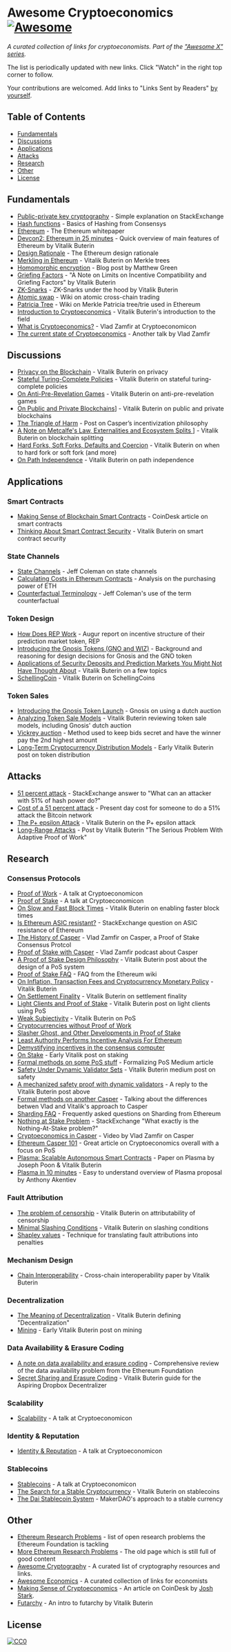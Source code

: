# Awesome Cryptoeconomics [![Awesome](https://cdn.rawgit.com/sindresorhus/awesome/d7305f38d29fed78fa85652e3a63e154dd8e8829/media/badge.svg)](https://github.com/sindresorhus/awesome)

*A curated collection of links for cryptoeconomists. Part of the ["Awesome X" series](https://github.com/sindresorhus/awesome).*

The list is periodically updated with new links. Click "Watch" in the right top corner to follow.

Your contributions are welcomed. Add links to "Links Sent by Readers" [by yourself](contributing.md).

## Table of Contents

* [Fundamentals](#fundamentals)
* [Discussions](#discussions)
* [Applications](#applications)
* [Attacks](#attacks)
* [Research](#research)
* [Other](#other)
* [License](#license)

## Fundamentals
* [Public-private key cryptography](https://security.stackexchange.com/questions/25741/how-can-i-explain-the-concept-of-public-and-private-keys-without-technical-jargo) - Simple explanation on StackExchange
* [Hash functions](https://medium.com/@ConsenSys/blockchain-underpinnings-hashing-7f4746cbd66b) - Basics of Hashing from Consensys
* [Ethereum](https://github.com/ethereum/wiki/wiki/White-Paper) - The Ethereum whitepaper
* [Devcon2: Ethereum in 25 minutes](https://www.youtube.com/watch?v=66SaEDzlmP4) - Quick overview of main features of Ethereum by Vitalik Buterin
* [Design Rationale](https://github.com/ethereum/wiki/wiki/Design-Rationale) - The Ethereum design rationale
* [Merkling in Ethereum](https://blog.ethereum.org/2015/11/15/merkling-in-ethereum/) - Vitalik Buterin on Merkle trees
* [Homomorphic encryption](https://blog.cryptographyengineering.com/2012/01/02/very-casual-introduction-to-fully/) - Blog post by Matthew Green
* [Griefing Factors](http://vitalik.ca/files/extortion_griefing_bounds.pdf) - "A Note on Limits on Incentive Compatibility and Griefing Factors" by Vitalik Buterin
* [ZK-Snarks](https://medium.com/@VitalikButerin/zk-snarks-under-the-hood-b33151a013f6) - ZK-Snarks under the hood by Vitalik Buterin
* [Atomic swap](https://en.bitcoin.it/wiki/Atomic_cross-chain_trading) - Wiki on atomic cross-chain trading
* [Patricia Tree](https://github.com/ethereum/wiki/wiki/Patricia-Tree) - Wiki on Merkle Patricia tree/trie used in Ethereum
* [Introduction to Cryptoeconomics](https://www.youtube.com/watch?v=pKqdjaH1dRo) - Vitalik Buterin's introduction to the field
* [What is Cryptoeconomics?](https://www.youtube.com/watch?v=9lw3s7iGUXQ) - Vlad Zamfir at Cryptoeconomicon
* [The current state of Cryptoeconomics](https://www.youtube.com/watch?v=u6VSPD5TrP4) - Another talk by Vlad Zamfir

## Discussions

* [Privacy on the Blockchain](https://blog.ethereum.org/2016/01/15/privacy-on-the-blockchain/) - Vitalik Buterin on privacy
* [Stateful Turing-Complete Policies](https://blog.ethereum.org/2015/11/09/stateful-turing-complete-policies/) - Vitalik Buterin on stateful turing-complete policies
* [On Anti-Pre-Revelation Games](https://blog.ethereum.org/2015/08/28/on-anti-pre-revelation-games/) - Vitalik Buterin on anti-pre-revelation games
* [On Public and Private Blockchains](https://blog.ethereum.org/2015/08/07/on-public-and-private-blockchains/)] - Vitalik Buterin on public and private blockchains
* [The Triangle of Harm](http://vitalik.ca/general/2017/07/16/triangle_of_harm.html) - Post on Casper’s incentivization philosophy
* [A Note on Metcalfe's Law, Externalities and Ecosystem Splits
](http://vitalik.ca/general/2017/07/27/metcalfe.html)] - Vitalik Buterin on blockchain splitting
* [Hard Forks, Soft Forks, Defaults and Coercion](http://vitalik.ca/general/2017/03/14/forks_and_markets.html) - Vitalik Buterin on when to hard fork or soft fork (and more)
* [On Path Independence](http://vitalik.ca/general/2017/06/22/marketmakers.html) - Vitalik Buterin on path independence

## Applications

### Smart Contracts
* [Making Sense of Blockchain Smart Contracts](https://www.coindesk.com/making-sense-smart-contracts/) - CoinDesk article on smart contracts
* [Thinking About Smart Contract Security](https://blog.ethereum.org/2016/06/19/thinking-smart-contract-security/) - Vitalik Buterin on smart contract security

### State Channels
* [State Channels](http://www.jeffcoleman.ca/state-channels/) - Jeff Coleman on state channels
* [Calculating Costs in Ethereum Contracts](https://hackernoon.com/ether-purchase-power-df40a38c5a2f) - Analysis on the purchasing power of ETH
* [Counterfactual Terminology](https://github.com/ledgerlabs/state-channels/wiki/Counterfactual-Terminology) - Jeff Coleman's use of the term counterfactual

### Token Design
* [How Does REP Work](http://blog.augur.net/faq/how-does-reputation-rep-work/) - Augur report on incentive structure of their prediction market token, REP
* [Introducing the Gnosis Tokens (GNO and WIZ)](https://blog.gnosis.pm/introducing-the-gnosis-tokens-gno-and-wiz-5295a65c3822) - Background and reasoning for design decisions for Gnosis and the GNO token
* [Applications of Security Deposits and Prediction Markets You Might Not Have Thought About](https://blog.ethereum.org/2015/11/24/applications-of-security-deposits-and-prediction-markets-you-might-not-have-thought-about/) - Vitalik Buterin on a few topics
* [SchellingCoin](https://blog.ethereum.org/2014/03/28/schellingcoin-a-minimal-trust-universal-data-feed/) - Vitalik Buterin on SchellingCoins

### Token Sales
* [Introducing the Gnosis Token Launch](https://blog.gnosis.pm/introducing-the-gnosis-token-launch-3cc4cffb5098) - Gnosis on using a dutch auction
* [Analyzing Token Sale Models](http://vitalik.ca/general/2017/06/09/sales.html) - Vitalik Buterin reviewing token sale models, including Gnosis' dutch auction
* [Vickrey auction](https://en.wikipedia.org/wiki/Vickrey_auction#Proof_of_dominance_of_truthful_bidding) - Method used to keep bids secret and have the winner pay the 2nd highest amount
* [Long-Term Cryptocurrency Distribution Models](https://blog.ethereum.org/2014/05/24/on-long-term-cryptocurrency-distribution-models/) - Early Vitalik Buterin post on token distribution

## Attacks
* [51 percent attack](https://bitcoin.stackexchange.com/questions/658/what-can-an-attacker-with-51-of-hash-power-do) - StackExchange answer to "What can an attacker with 51% of hash power do?"
* [Cost of a 51 percent attack](https://gobitcoin.io/tools/cost-51-attack/) - Present day cost for someone to do a 51% attack the Bitcoin network
* [The P+ epsilon Attack](https://blog.ethereum.org/2015/01/28/p-epsilon-attack/) - Vitalik Buterin on the P+ epsilon attack
* [Long-Range Attacks](https://blog.ethereum.org/2014/05/15/long-range-attacks-the-serious-problem-with-adaptive-proof-of-work/) - Post by Vitalik Buterin "The Serious Problem With Adaptive Proof of Work"

## Research

### Consensus Protocols
* [Proof of Work](https://www.youtube.com/watch?v=sADoZx7Ar4A) - A talk at Cryptoeconomicon
* [Proof of Stake](https://www.youtube.com/watch?v=1tdxPzQt4ZI) - A talk at Cryptoeconomicon
* [On Slow and Fast Block Times](https://blog.ethereum.org/2015/09/14/on-slow-and-fast-block-times/) - Vitalik Buterin on enabling faster block times
* [Is Ethereum ASIC resistant?](https://ethereum.stackexchange.com/questions/16811/is-ethereum-asic-resistant) - StackExchange question on ASIC resistance of Ethereum
* [The History of Casper](https://medium.com/@Vlad_Zamfir/the-history-of-casper-part-1-59233819c9a9) - Vlad Zamfir on Casper, a Proof of Stake Consensus Protcol
* [Proof of Stake with Casper](https://www.youtube.com/watch?v=9nQPcNY32JQ) - Vlad Zamfir podcast about Casper
* [A Proof of Stake Design Philosophy](https://medium.com/@VitalikButerin/a-proof-of-stake-design-philosophy-506585978d51) - Vitalik Buterin post about the design of a PoS system
* [Proof of Stake FAQ](https://github.com/ethereum/wiki/wiki/Proof-of-Stake-FAQ) - FAQ from the Ethereum wiki
* [On Inflation, Transaction Fees and Cryptocurrency Monetary Policy](https://blog.ethereum.org/2016/07/27/inflation-transaction-fees-cryptocurrency-monetary-policy/) - Vitalik Buterin
* [On Settlement Finality](https://blog.ethereum.org/2016/05/09/on-settlement-finality/) - Vitalik Buterin on settlement finality
* [Light Clients and Proof of Stake](https://blog.ethereum.org/2015/01/10/light-clients-proof-stake/) - Vitalik Buterin post on light clients using PoS
* [Weak Subjectivity](https://blog.ethereum.org/2014/11/25/proof-stake-learned-love-weak-subjectivity/) - Vitalik Buterin on PoS
* [Cryptocurrencies without Proof of Work](https://arxiv.org/abs/1406.5694)
* [Slasher Ghost, and Other Developments in Proof of Stake](https://blog.ethereum.org/2014/10/03/slasher-ghost-developments-proof-stake/)
* [Least Authority Performs Incentive Analysis For Ethereum](https://leastauthority.com/blog/least_authority_performs_incentive_analysis_for_ethereum/)
* [Demystifying incentives in the consensus computer](https://eprint.iacr.org/2015/702)
* [On Stake](https://blog.ethereum.org/2014/07/05/stake/) - Early Vitalik post on staking
* [Formal methods on some PoS stuff](https://medium.com/@pirapira/formal-methods-on-some-pos-stuff-e309775c2ab8) - Formalizing PoS Medium article
* [Safety Under Dynamic Validator Sets](https://medium.com/@VitalikButerin/safety-under-dynamic-validator-sets-ef0c3bbdf9f6) - Vitalik Buterin medium post on safety
* [A mechanized safety proof with dynamic validators](https://medium.com/@pirapira/a-mechanized-safety-proof-for-pos-with-dynamic-validators-17e9b45faff4) - A reply to the Vitalik Buterin post above
* [Formal methods on another Casper](https://medium.com/@pirapira/formal-methods-on-another-casper-8a75f6e02073) - Talking about the differences betwen Vlad and Vitalik's approach to Casper
* [Sharding FAQ](https://github.com/ethereum/wiki/wiki/Sharding-FAQ) - Frequently asked questions on Sharding from Ethereum
* [Nothing at Stake Problem](https://ethereum.stackexchange.com/questions/2402/what-exactly-is-the-nothing-at-stake-problem) - StackExchange "What exactly is the Nothing-At-Stake problem?"
* [Cryptoeconomics in Casper](https://youtu.be/5ScY7ruD_eg) - Video by Vlad Zamfir on Casper
* [Ethereum Casper 101](https://medium.com/@jonchoi/ethereum-casper-101-7a851a4f1eb0) - Great article on Cryptoeconomics overall with a focus on PoS
* [Plasma: Scalable Autonomous Smart Contracts](http://plasma.io/plasma.pdf) - Paper on Plasma by Joseph Poon & Vitalik Buterin
* [Plasma in 10 minutes](https://medium.com/chain-cloud-company-blog/plasma-in-10-minutes-c856da94e339) - Easy to understand overview of Plasma proposal by Anthony Akentiev

### Fault Attribution
* [The problem of censorship](https://blog.ethereum.org/2015/06/06/the-problem-of-censorship/) - Vitalik Buterin on attributability of censorship
* [Minimal Slashing Conditions](https://medium.com/@VitalikButerin/minimal-slashing-conditions-20f0b500fc6c) - Vitalik Buterin on slashing conditions
* [Shapley values](https://en.wikipedia.org/wiki/Shapley_value) - Technique for translating fault attributions into penalties

### Mechanism Design
* [Chain Interoperability](https://static1.squarespace.com/static/55f73743e4b051cfcc0b02cf/t/5886800ecd0f68de303349b1/1485209617040/Chain+Interoperability.pdf) - Cross-chain interoperability paper by Vitalik Buterin

### Decentralization
* [The Meaning of Decentralization](https://medium.com/@VitalikButerin/the-meaning-of-decentralization-a0c92b76a274) - Vitalik Buterin defining "Decentralization"
* [Mining](https://blog.ethereum.org/2014/06/19/mining/) - Early Vitalik Buterin post on mining

### Data Availability & Erasure Coding
* [A note on data availability and erasure coding](https://github.com/ethereum/research/wiki/A-note-on-data-availability-and-erasure-coding) - Comprehensive review of the data availability problem from the Ethereum Foundation
* [Secret Sharing and Erasure Coding](https://blog.ethereum.org/2014/08/16/secret-sharing-erasure-coding-guide-aspiring-dropbox-decentralizer/) - Vitalik Buterin guide for the Aspiring Dropbox Decentralizer

### Scalability
* [Scalability](https://www.youtube.com/watch?v=dboKNgdzA7M) - A talk at Cryptoeconomicon

### Identity & Reputation
* [Identity & Reputation](https://www.youtube.com/watch?v=yfM8gJnXa9A) - A talk at Cryptoeconomicon

### Stablecoins
* [Stablecoins](https://www.youtube.com/watch?v=Z8LV56xNwus) - A talk at Cryptoeconomicon
* [The Search for a Stable Cryptocurrency](https://blog.ethereum.org/2014/11/11/search-stable-cryptocurrency/) - Vitalik Buterin on stablecoins
* [The Dai Stablecoin System](https://github.com/makerdao/docs/blob/master/Dai.md) - MakerDAO's approach to a stable currency


## Other
* [Ethereum Research Problems](https://github.com/ethereum/research/wiki/Problems) - list of open research problems the Ethereum Foundation is tackling
* [More Ethereum Research Problems](https://github.com/ethereum/wiki/wiki/Problems) - The old page which is still full of good content
* [Awesome Cryptography](https://github.com/sobolevn/awesome-cryptography) - A curated list of cryptography resources and links.
* [Awesome Economics](https://github.com/antontarasenko/awesome-economics) - A curated collection of links for economists
* [Making Sense of Cryptoeconomics](https://www.coindesk.com/making-sense-cryptoeconomics/) - An article on CoinDesk by [Josh Stark](http://0xstark.com/about/).
* [Futarchy](https://blog.ethereum.org/2014/08/21/introduction-futarchy/) - An intro to futarchy by Vitalik Buterin

## License

[![CC0](http://mirrors.creativecommons.org/presskit/buttons/88x31/svg/cc-zero.svg)](https://creativecommons.org/publicdomain/zero/1.0/)
